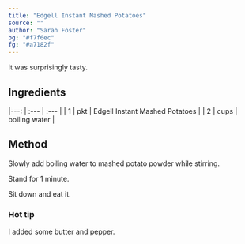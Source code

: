```yaml
---
title: "Edgell Instant Mashed Potatoes"
source: ""
author: "Sarah Foster"
bg: "#f7f6ec"
fg: "#a7182f"
---
```

It was surprisingly tasty.

## Ingredients

|---: | :---  | :--- |
| 1   | pkt   | Edgell Instant Mashed Potatoes |
| 2   | cups  | boiling water |

## Method
Slowly add boiling water to mashed potato powder while stirring.

Stand for 1 minute.

Sit down and eat it.

### Hot tip
I added some butter and pepper.
